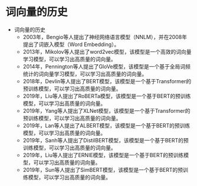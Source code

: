 # 词向量的历史
- 词向量的历史
    - 2003年，Bengio等人提出了神经网络语言模型（NNLM），并在2008年提出了词嵌入模型（Word Embedding）。
    - 2013年，Mikolov等人提出了word2vec模型，该模型是一个高效的词向量学习模型，可以学习出高质量的词向量。
    - 2014年，Pennington等人提出了GloVe模型，该模型是一个基于全局词频统计的词向量学习模型，可以学习出高质量的词向量。
    - 2018年，Devlin等人提出了BERT模型，该模型是一个基于Transformer的预训练模型，可以学习出高质量的词向量。
    - 2019年，Liu等人提出了RoBERTa模型，该模型是一个基于BERT的预训练模型，可以学习出高质量的词向量。
    - 2019年，Yang等人提出了XLNet模型，该模型是一个基于Transformer的预训练模型，可以学习出高质量的词向量。
    - 2019年，Lan等人提出了ALBERT模型，该模型是一个基于BERT的预训练模型，可以学习出高质量的词向量。
    - 2019年，Sanh等人提出了DistilBERT模型，该模型是一个基于BERT的预训练模型，可以学习出高质量的词向量。
    - 2019年，Liu等人提出了ERNIE模型，该模型是一个基于BERT的预训练模型，可以学习出高质量的词向量。
    - 2019年，Sun等人提出了SimBERT模型，该模型是一个基于BERT的预训练模型，可以学习出高质量的词向量。
  
